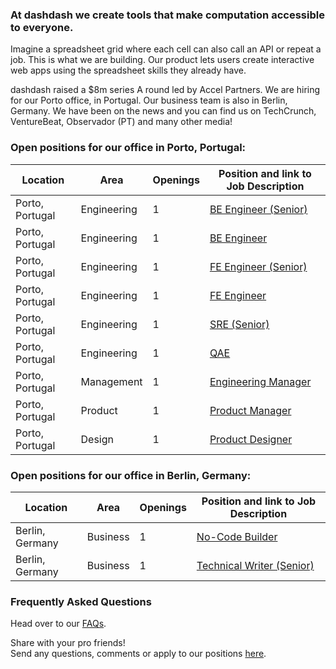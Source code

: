 ### At dashdash we create tools that make computation accessible to everyone.

Imagine a spreadsheet grid where each cell can also call an API or repeat a job. This is what we are building. Our product lets users create interactive web apps using the spreadsheet skills they already have.

dashdash raised a $8m series A round led by Accel Partners. We are hiring for our Porto office, in Portugal. Our business team is also in Berlin, Germany. We have been on the news and you can find us on TechCrunch, VentureBeat, Observador (PT) and many other media!

### Open positions for our office in Porto, Portugal:

| Location        | Area         | Openings | Position and link to Job Description |
| --------------- | ------------ | -------- | --------------- |
| Porto, Portugal | Engineering  | 1        | [BE Engineer (Senior)](/job%20descriptions/BE%20engineer%20(senior)_Porto.md) |
| Porto, Portugal | Engineering  | 1        | [BE Engineer](/job%20descriptions/BE%20engineer_Porto.md)                     |
| Porto, Portugal | Engineering  | 1        | [FE Engineer (Senior)](/job%20descriptions/FE%20engineer%20(senior)_Porto.md) |
| Porto, Portugal | Engineering  | 1        | [FE Engineer](/job%20descriptions/FE%20engineer_Porto.md)                     |
| Porto, Portugal | Engineering  | 1        | [SRE (Senior)](/job%20descriptions/SRE%20(Senior)_Porto.md)                   |
| Porto, Portugal | Engineering  | 1        | [QAE](https://github.com/dashdash/hiring/blob/master/job%20descriptions/QA%20Engineer.md)                                        |
| Porto, Portugal | Management   | 1        | [Engineering Manager](/job%20descriptions/Engineering%20Manager_Porto.md)     |
| Porto, Portugal | Product      | 1        | [Product Manager](/job%20descriptions/Product%20Manager_Porto.md)             |
| Porto, Portugal | Design       | 1        | [Product Designer](/job%20descriptions/Product%20Designer.md)                 |
### Open positions for our office in Berlin, Germany:

| Location        | Area         | Openings | Position and link to Job Description |
| --------------- | ------------ | -------- | --------------- |
| Berlin, Germany | Business     | 1        | [No-Code Builder](/job%20descriptions/No-Code%20Builder_Berlin.md) |
| Berlin, Germany | Business     | 1        | [Technical Writer (Senior)](/job%20descriptions/Technical%20Writer%20(Senior)_Berlin.md) |


### Frequently Asked Questions
Head over to our [FAQs](/FAQs.md).

Share with your pro friends!  
Send any questions, comments or apply to our positions [here](mailto:join@dashdash.com).
